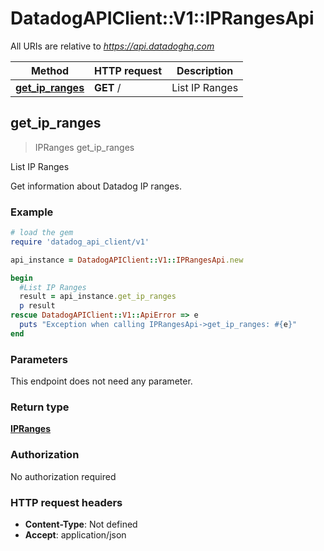 # DatadogAPIClient::V1::IPRangesApi

All URIs are relative to *https://api.datadoghq.com*

| Method | HTTP request | Description |
| ------ | ------------ | ----------- |
| [**get_ip_ranges**](IPRangesApi.md#get_ip_ranges) | **GET** / | List IP Ranges |


## get_ip_ranges

> IPRanges get_ip_ranges

List IP Ranges

Get information about Datadog IP ranges.

### Example

```ruby
# load the gem
require 'datadog_api_client/v1'

api_instance = DatadogAPIClient::V1::IPRangesApi.new

begin
  #List IP Ranges
  result = api_instance.get_ip_ranges
  p result
rescue DatadogAPIClient::V1::ApiError => e
  puts "Exception when calling IPRangesApi->get_ip_ranges: #{e}"
end
```

### Parameters

This endpoint does not need any parameter.

### Return type

[**IPRanges**](IPRanges.md)

### Authorization

No authorization required

### HTTP request headers

- **Content-Type**: Not defined
- **Accept**: application/json

